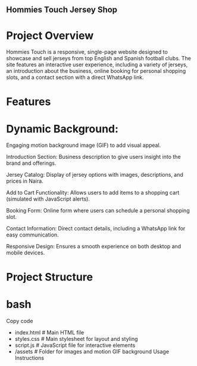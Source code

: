 ## Hommies Touch Jersey Shop

# Project Overview

Hommies Touch is a responsive, single-page website designed to showcase and sell jerseys from top English and Spanish football clubs. 
The site features an interactive user experience, including a variety of jerseys, an introduction about the business, online booking for personal shopping slots, and a contact section with a direct WhatsApp link.

# Features

#  Dynamic Background: 
Engaging motion background image (GIF) to add visual appeal.

Introduction Section: Business description to give users insight into the brand and offerings.

Jersey Catalog: Display of jersey options with images, descriptions, and prices in Naira.

Add to Cart Functionality: Allows users to add items to a shopping cart (simulated with JavaScript alerts).

Booking Form: Online form where users can schedule a personal shopping slot.

Contact Information: Direct contact details, including a WhatsApp link for easy communication.

Responsive Design: Ensures a smooth experience on both desktop and mobile devices.

# Project Structure

# bash
Copy code
- index.html          # Main HTML file
- styles.css          # Main stylesheet for layout and styling
- script.js           # JavaScript file for interactive elements
- /assets             # Folder for images and motion GIF background
Usage Instructions



